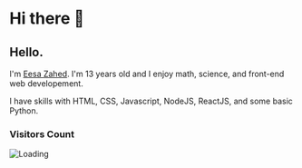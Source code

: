 # Hi there 👋

<!--
**EesaZahed/eesazahed** is a ✨ _special_ ✨ repository because its `README.md` (this file) appears on your GitHub profile.

Here are some ideas to get you started:

- 🔭 I’m currently working on ...
- 🌱 I’m currently learning ...
- 👯 I’m looking to collaborate on ...
- 🤔 I’m looking for help with ...
- 💬 Ask me about ...
- 📫 How to reach me: ...
- 😄 Pronouns: ...
- ⚡ Fun fact: ...
-->

## Hello. 
I'm [Eesa Zahed](https://eesazahed.github.io/website). I'm 13 years old and I enjoy math, science, and front-end web developement.

I have skills with HTML, CSS, Javascript, NodeJS, ReactJS, and some basic Python.

### Visitors Count
<img align="left" src = "https://profile-counter.glitch.me/eesazahed/count.svg" alt ="Loading">
